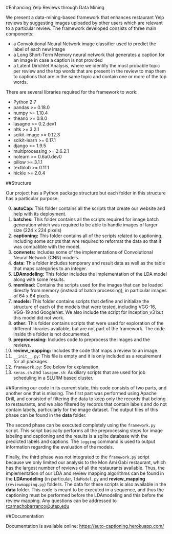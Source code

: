 #Enhancing Yelp Reviews through Data Mining

We present a data-mining-based framework that enhances restaurant Yelp reviews by 
suggesting images uploaded by other users which are relevant to a particular review. 
The framework developed consists of three main components: 
* a Convolutional Neural Network image classifier used to predict the label of each 
new image
* a Long Short-Term Memory neural network that generates a caption for an image in 
case a caption is not provided
* a Latent Dirichlet Analysis, where we identify the most probable topic per review 
and the top words that are present in the review to map them to captions that are in
the same topic and contain one or more of the top words.

There are several libraries required for the framework to work:
* Python 2.7
* pandas >= 0.18.0
* numpy >= 1.10.4
* theano >= 0.8.0
* lasagne >= 0.2.dev1
* nltk >= 3.2.1
* scikit-image >= 0.12.3
* scikit-learn >= 0.17.1
* django >= 1.9.5
* multiprocessing >= 2.6.2.1
* nolearn >= 0.6a0.dev0
* pillow >= 3.1.1
* textblob >= 0.11.1
* hickle >= 2.0.4

##Structure

Our project has a Python package structure but each folder in this structure has a particular
purpose:

0. **autoCap:** This folder contains all the scripts that create our website and help with its deployment. 
0. **batches:** This folder contains all the scripts required for image batch generation which was required to be able to handle images of larger size (224 x 224 pixels)
0. **captioning:** This folder contains all of the scripts related to captioning, including some scripts that wre required to reformat the data so that it was compatible with the model.
0. **convnets:** Includes some of the implementations of Convolutional Neural Network (CNN) models.
0. **data:** This folder includes temporary and result data as well as the table that maps categories to an integer.
0. **LDAmodeling:** This folder includes the implementation of the LDA model along with some results.
0. **memload:** Contains the scripts used for the images that can be loaded directly from memory (instead of batch processing), in particular images of 64 x 64 pixels.
0. **models:** This folder contains scripts that define and initialize the structure of each of the models that were tested, including VGG-16, VGG-19 and GoogleNet. We also include the script for Inception_v3 but this model did not work.
0. **other:** This folder contains scripts that were used for exploration of the different libraries available, but are not part of the framework. The code inside this folder is not documented.
0. **preprocessing:** Includes code to preprocess the images and the reviews.
0. **review_mapping:** Includes the code that maps a review to an image.
0. `__init__.py`: This file is empty and it is only included as a requirement for all packages.
0. `framework.py`: See below for explanation.
0. `keras.sh` and `lasagne.sh`: Auxiliary scripts that are used for job scheduling in a SLURM based cluster.


##Running our code
In its current state, this code consists of two parts, and another one that is missing.
The first part was performed using Apache Drill, and consisted of filtering
the data to keep only the records that belong to restaurants, and we also filtered
by records that contain labels and do not contain labels, particularly for the image dataset.
The output files of this phase can be found in the **data** folder.

The second phase can be executed completely using the `framework.py` script.
This script basically performs all the preprocessing steps for image labeling
and captioning and the results is a sqlite database with the predicted labels 
and captions. The `logging` command is used to output information regarding 
the evaluation of the models.

Finally, the third phase was not integrated to the `framework.py` script
because we only limited our analysis to the Mon Ami Gabi restaurant, which
has the largest number of reviews of all the restaurants available. Thus,
the implementation of our LDA and review mapping algorithms can be found
in the **LDAmodeling** (in particular, `ldaModel.py` and **review_mapping** (`reviewmapping.py`) 
folders. The data for these scripts is also available in the **data** folder. 
This code is meant to be executed in a sequence, and thus the captioning must be performed before 
the LDAmodeling and this before the review mapping. Any questions can
be addressed to rcamachobarranco@utep.edu

##Documentation

Documentation is available online: https://auto-captioning.herokuapp.com/
